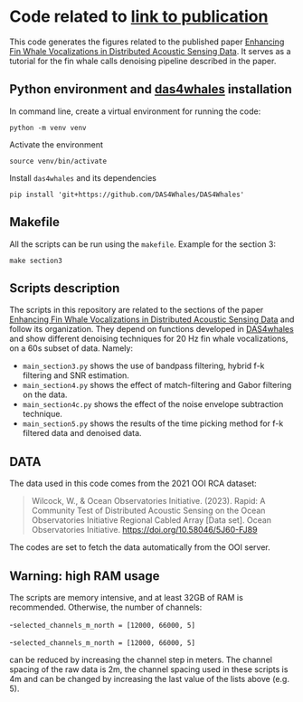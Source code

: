 # Code related to [link to publication]()

This code generates the figures related to the published paper [Enhancing Fin Whale Vocalizations in Distributed Acoustic Sensing Data](). It serves as a tutorial for the fin whale calls denoising pipeline described in the paper. 

## Python environment and [das4whales](https://das4whales.readthedocs.io/en/latest/src/install.html) installation
In command line, create a virtual environment for running the code:

```shell
python -m venv venv
```

Activate the environment 

```shell
source venv/bin/activate
```

Install `das4whales` and its dependencies

```shell
pip install 'git+https://github.com/DAS4Whales/DAS4Whales'
```

## Makefile 
All the scripts can be run using the `makefile`. Example for the section 3:

```shell
make section3
```

## Scripts description 
The scripts in this repository are related to the sections of the paper [Enhancing Fin Whale Vocalizations in Distributed Acoustic Sensing Data]() and follow its organization. They depend on functions developed in [DAS4whales](https://github.com/DAS4Whales/DAS4Whales) and show different denoising techniques for 20 Hz fin whale vocalizations, on a 60s subset of data. Namely:
- `main_section3.py` shows the use of bandpass filtering, hybrid f-k filtering and SNR estimation.
- `main_section4.py` shows the effect of match-filtering and Gabor filtering on the data.
- `main_section4c.py` shows the effect of the noise envelope subtraction technique.
- `main_section5.py` shows the results of the time picking method for f-k filtered data and denoised data.

## DATA 

The data used in this code comes from the 2021 OOI RCA dataset:

>Wilcock, W., & Ocean Observatories Initiative. (2023). Rapid: A Community Test of Distributed Acoustic Sensing on the Ocean Observatories Initiative Regional Cabled Array [Data set]. Ocean Observatories Initiative. https://doi.org/10.58046/5J60-FJ89

The codes are set to fetch the data automatically from the OOI server. 

## Warning: high RAM usage
The scripts are memory intensive, and at least 32GB of RAM is recommended. Otherwise, the number of channels:

-`selected_channels_m_north = [12000, 66000, 5]`

-`selected_channels_m_north = [12000, 66000, 5]`

can be reduced by increasing the channel step in meters. The channel spacing of the raw data is 2m, the channel spacing used in these scripts is 4m and can be changed by increasing the last value of the lists above (e.g. 5). 